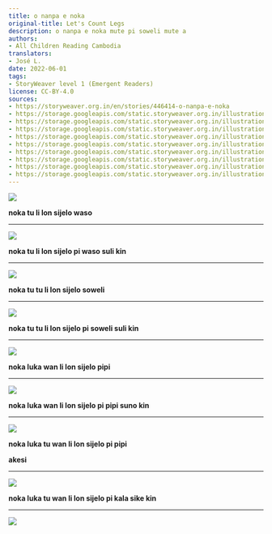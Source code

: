 ```yaml
---
title: o nanpa e noka
original-title: Let's Count Legs
description: o nanpa e noka mute pi soweli mute a
authors:
- All Children Reading Cambodia
translators:
- José L.
date: 2022-06-01
tags:
- StoryWeaver level 1 (Emergent Readers)
license: CC-BY-4.0
sources:
- https://storyweaver.org.in/en/stories/446414-o-nanpa-e-noka
- https://storage.googleapis.com/static.storyweaver.org.in/illustration_crops/149138/size7/6269d971deeb517061c8bb4064f6e111.jpg
- https://storage.googleapis.com/static.storyweaver.org.in/illustration_crops/149139/size7/937d8482b48ea38b132ef80862ae1753.jpg
- https://storage.googleapis.com/static.storyweaver.org.in/illustration_crops/149140/size7/abe73e01b4c932c2ca18934432dc7542.jpg
- https://storage.googleapis.com/static.storyweaver.org.in/illustration_crops/149141/size7/6e289fa60f0a058abc94cc447f1f0b71.jpg
- https://storage.googleapis.com/static.storyweaver.org.in/illustration_crops/149143/size7/dd368c65c1e5fe56894f4327963bf06f.jpg
- https://storage.googleapis.com/static.storyweaver.org.in/illustration_crops/149144/size7/ea6e28a3063e24f49c5da173be653285.jpg
- https://storage.googleapis.com/static.storyweaver.org.in/illustration_crops/149146/size7/55697c17a0892eb6fc5523b283e54bb1.jpg
- https://storage.googleapis.com/static.storyweaver.org.in/illustration_crops/149147/size7/b205f288220e8d1729ea6ed47b27c4d3.jpg
- https://storage.googleapis.com/static.storyweaver.org.in/illustration_crops/149148/size7/3e1ec73fabfaa0f05f5e7715e890d471.jpg
---
```


![](https://storage.googleapis.com/static.storyweaver.org.in/illustration_crops/149138/size7/6269d971deeb517061c8bb4064f6e111.jpg)

**noka tu li lon sijelo waso**

---

![](https://storage.googleapis.com/static.storyweaver.org.in/illustration_crops/149139/size7/937d8482b48ea38b132ef80862ae1753.jpg)

**noka tu li lon sijelo pi waso suli kin**

---

![](https://storage.googleapis.com/static.storyweaver.org.in/illustration_crops/149140/size7/abe73e01b4c932c2ca18934432dc7542.jpg)

**noka tu tu li lon sijelo soweli**

---

![](https://storage.googleapis.com/static.storyweaver.org.in/illustration_crops/149141/size7/6e289fa60f0a058abc94cc447f1f0b71.jpg)

**noka tu tu li lon sijelo pi soweli suli kin**

---

![](https://storage.googleapis.com/static.storyweaver.org.in/illustration_crops/149143/size7/dd368c65c1e5fe56894f4327963bf06f.jpg)

**noka luka wan li lon sijelo pipi**

---

![](https://storage.googleapis.com/static.storyweaver.org.in/illustration_crops/149144/size7/ea6e28a3063e24f49c5da173be653285.jpg)

**noka luka wan li lon sijelo pi pipi suno kin**

---

![](https://storage.googleapis.com/static.storyweaver.org.in/illustration_crops/149146/size7/55697c17a0892eb6fc5523b283e54bb1.jpg)

**noka luka tu wan li lon sijelo pi pipi**

**akesi**

---

![](https://storage.googleapis.com/static.storyweaver.org.in/illustration_crops/149147/size7/b205f288220e8d1729ea6ed47b27c4d3.jpg)

**noka luka tu wan li lon sijelo pi kala sike kin**

---

![](https://storage.googleapis.com/static.storyweaver.org.in/illustration_crops/149148/size7/3e1ec73fabfaa0f05f5e7715e890d471.jpg)


